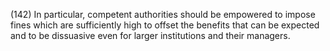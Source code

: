 (142) In particular, competent authorities should be empowered to impose fines which are sufficiently high to offset the benefits that can be expected and to be dissuasive even for larger institutions and their managers.